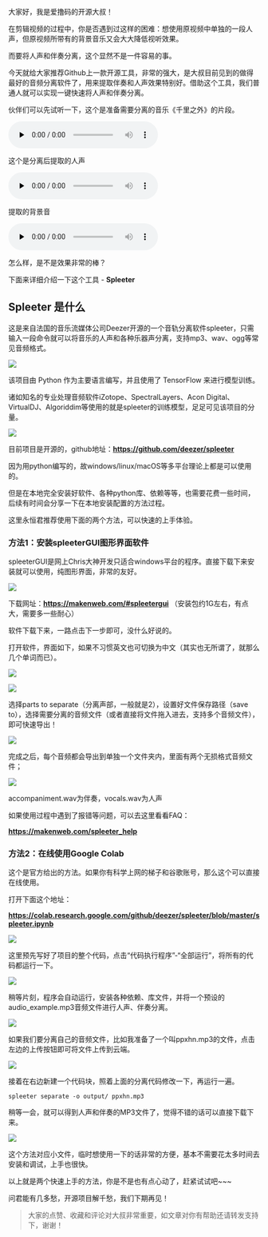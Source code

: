 大家好，我是爱撸码的开源大叔！

在剪辑视频的过程中，你是否遇到过这样的困难：想使用原视频中单独的一段人声，但原视频所带有的背景音乐又会大大降低视听效果。

而要将人声和伴奏分离，这个显然不是一件容易的事。

今天就给大家推荐Github上一款开源工具，非常的强大，是大叔目前见到的做得最好的音频分离软件了，用来提取伴奏和人声效果特别好。借助这个工具，我们普通人就可以实现一键快速将人声和伴奏分离。

伙伴们可以先试听一下，这个是准备需要分离的音乐《千里之外》的片段。

<audio id="audio" controls="" preload="none">
      <source id="mp3" src="./2021_10_12_audios/qlzw_clip.mp3">
</audio>

这个是分离后提取的人声

<audio id="audio" controls="" preload="none">
      <source id="mp3" src="./2021_10_12_audios/qlzw_vocals.wav">
</audio>

提取的背景音

<audio id="audio" controls="" preload="none">
      <source id="mp3" src="./2021_10_12_audios/qlzw_accompaniment.wav">
</audio>

怎么样，是不是效果非常的棒？

下面来详细介绍一下这个工具 - **Spleeter**


## Spleeter 是什么
这是来自法国的音乐流媒体公司Deezer开源的一个音轨分离软件spleeter，只需输入一段命令就可以将音乐的人声和各种乐器声分离，支持mp3、wav、ogg等常见音频格式。


![](https://files.mdnice.com/user/20902/68261405-0ef4-4b43-8c09-e2357b9fdd53.jpg)


该项目由 Python 作为主要语言编写，并且使用了 TensorFlow 来进行模型训练。

诸如知名的专业处理音频软件iZotope、SpectralLayers、Acon Digital、VirtualDJ、Algoriddim等使用的就是spleeter的训练模型，足足可见该项目的分量。


![](https://files.mdnice.com/user/20902/fdf06cee-a90f-4700-b18a-db2dfbe6fd2f.png)


目前项目是开源的，github地址：**https://github.com/deezer/spleeter**

因为用python编写的，故windows/linux/macOS等多平台理论上都是可以使用的。

但是在本地完全安装好软件、各种python库、依赖等等，也需要花费一些时间，后续有时间会分享一下在本地安装配置的方法过程。

这里永恒君推荐使用下面的两个方法，可以快速的上手体验。

### 方法1：安装spleeterGUI图形界面软件

spleeterGUI是网上Chris大神开发只适合windows平台的程序。直接下载下来安装就可以使用，纯图形界面，非常的友好。


![](https://files.mdnice.com/user/20902/39404166-82b5-4faf-ab7c-c25b47d27606.png)


下载网址：**https://makenweb.com/#spleetergui**
（安装包约1G左右，有点大，需要多一些耐心）

软件下载下来，一路点击下一步即可，没什么好说的。

打开软件，界面如下，如果不习惯英文也可切换为中文（其实也无所谓了，就那么几个单词而已）。

![](https://files.mdnice.com/user/20902/8b21b078-5970-4f47-b096-a30277a14643.png)


![](https://files.mdnice.com/user/20902/5bc4707d-07cd-4149-bcc9-843905c677e1.png)


选择parts to separate（分离声部，一般就是2），设置好文件保存路径（save to），选择需要分离的音频文件（或者直接将文件拖入进去，支持多个音频文件），即可快速导出！


![](https://files.mdnice.com/user/20902/286371b9-7258-4e00-a46b-9541c709f520.png)


完成之后，每个音频都会导出到单独一个文件夹内，里面有两个无损格式音频文件；


![](https://files.mdnice.com/user/20902/cdf71d47-18d6-4c20-aa0e-8d080f71cc8e.png)


accompaniment.wav为伴奏，vocals.wav为人声

如果使用过程中遇到了报错等问题，可以去这里看看FAQ：

**https://makenweb.com/spleeter_help**


### 方法2：在线使用Google Colab

这个是官方给出的方法。如果你有科学上网的梯子和谷歌账号，那么这个可以直接在线使用。

打开下面这个地址：

**https://colab.research.google.com/github/deezer/spleeter/blob/master/spleeter.ipynb**


![](https://files.mdnice.com/user/20902/44d2f967-2d74-4adc-abe3-e83a3e5a7b48.png)


这里预先写好了项目的整个代码，点击“代码执行程序”-“全部运行”，将所有的代码都运行一下。


![](https://files.mdnice.com/user/20902/c03569fa-b503-46a7-98c8-723aa69aa254.png)


稍等片刻，程序会自动运行，安装各种依赖、库文件，并将一个预设的audio_example.mp3音频文件进行人声、伴奏分离。


![](https://files.mdnice.com/user/20902/a76b3312-0070-4534-87bf-1116004804c9.png)


如果我们要分离自己的音频文件，比如我准备了一个叫ppxhn.mp3的文件，点击左边的上传按钮即可将文件上传到云端。


![](https://files.mdnice.com/user/20902/bf13f5c0-c0e4-49c1-905d-aa2d6aff8c0d.png)


接着在右边新建一个代码块，照着上面的分离代码修改一下，再运行一遍。

```
spleeter separate -o output/ ppxhn.mp3
```
稍等一会，就可以得到人声和伴奏的MP3文件了，觉得不错的话可以直接下载下来。

![](https://files.mdnice.com/user/20902/7f81f177-0537-4aa9-8680-57c123cc01a6.png)


这个方法对应小文件，临时想使用一下的话非常的方便，基本不需要花太多时间去安装和调试，上手也很快。

以上就是两个快速上手的方法，你是不是也有点心动了，赶紧试试吧~~~

问君能有几多愁，开源项目解千愁，我们下期再见！

> 大家的点赞、收藏和评论对大叔非常重要，如文章对你有帮助还请转发支持下，谢谢！


